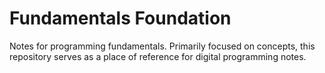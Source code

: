 # Fundamentals Foundation
Notes for programming fundamentals. Primarily focused on concepts, this repository serves as a place of reference for digital programming notes.
